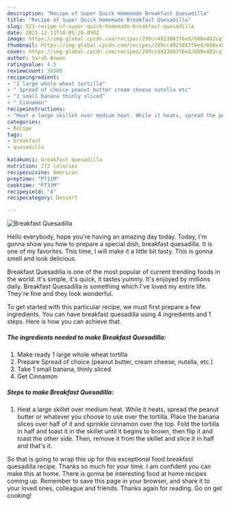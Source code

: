 ```yaml
---
description: "Recipe of Super Quick Homemade Breakfast Quesadilla"
title: "Recipe of Super Quick Homemade Breakfast Quesadilla"
slug: 521-recipe-of-super-quick-homemade-breakfast-quesadilla
date: 2021-12-11T18:05:20.050Z
image: https://img-global.cpcdn.com/recipes/299cc4923883f6ed/680x482cq70/breakfast-quesadilla-recipe-main-photo.jpg
thumbnail: https://img-global.cpcdn.com/recipes/299cc4923883f6ed/680x482cq70/breakfast-quesadilla-recipe-main-photo.jpg
cover: https://img-global.cpcdn.com/recipes/299cc4923883f6ed/680x482cq70/breakfast-quesadilla-recipe-main-photo.jpg
author: Sarah Bowen
ratingvalue: 4.5
reviewcount: 30500
recipeingredient:
- "1 large whole wheat tortilla"
- " Spread of choice peanut butter cream cheese nutella etc"
- "1 small banana thinly sliced"
- " Cinnamon"
recipeinstructions:
- "Heat a large skillet over medium heat. While it heats, spread the peanut butter or whatever you choose to use over the tortilla. Place the banana slices over half of it and sprinkle cinnamon over the top. Fold the tortilla in half and toast it in the skillet until it begins to brown, then flip it and toast the other side. Then, remove it from the skillet and slice it in half and that&#39;s it."
categories:
- Recipe
tags:
- breakfast
- quesadilla

katakunci: breakfast quesadilla 
nutrition: 272 calories
recipecuisine: American
preptime: "PT11M"
cooktime: "PT33M"
recipeyield: "4"
recipecategory: Dessert

---
```



![Breakfast Quesadilla](https://img-global.cpcdn.com/recipes/299cc4923883f6ed/680x482cq70/breakfast-quesadilla-recipe-main-photo.jpg)

Hello everybody, hope you're having an amazing day today. Today, I'm gonna show you how to prepare a special dish, breakfast quesadilla. It is one of my favorites. This time, I will make it a little bit tasty. This is gonna smell and look delicious.



Breakfast Quesadilla is one of the most popular of current trending foods in the world. It's simple, it's quick, it tastes yummy. It's enjoyed by millions daily. Breakfast Quesadilla is something which I've loved my entire life. They're fine and they look wonderful.


To get started with this particular recipe, we must first prepare a few ingredients. You can have breakfast quesadilla using 4 ingredients and 1 steps. Here is how you can achieve that.

<!--inarticleads1-->

##### The ingredients needed to make Breakfast Quesadilla:

1. Make ready 1 large whole wheat tortilla
1. Prepare  Spread of choice (peanut butter, cream cheese, nutella, etc.)
1. Take 1 small banana, thinly sliced
1. Get  Cinnamon




<!--inarticleads2-->

##### Steps to make Breakfast Quesadilla:

1. Heat a large skillet over medium heat. While it heats, spread the peanut butter or whatever you choose to use over the tortilla. Place the banana slices over half of it and sprinkle cinnamon over the top. Fold the tortilla in half and toast it in the skillet until it begins to brown, then flip it and toast the other side. Then, remove it from the skillet and slice it in half and that&#39;s it.




So that is going to wrap this up for this exceptional food breakfast quesadilla recipe. Thanks so much for your time. I am confident you can make this at home. There is gonna be interesting food at home recipes coming up. Remember to save this page in your browser, and share it to your loved ones, colleague and friends. Thanks again for reading. Go on get cooking!
